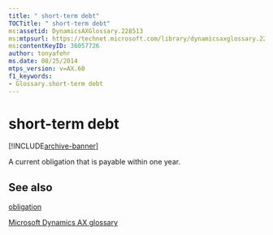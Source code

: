 ```yaml
---
title: " short-term debt"
TOCTitle: " short-term debt"
ms:assetid: DynamicsAXGlossary.228513
ms:mtpsurl: https://technet.microsoft.com/library/dynamicsaxglossary.228513(v=AX.60)
ms:contentKeyID: 36057726
author: tonyafehr
ms.date: 08/25/2014
mtps_version: v=AX.60
f1_keywords:
- Glossary.short-term debt
---
```


# short-term debt


[!INCLUDE[archive-banner](includes/archive-banner.md)]

A current obligation that is payable within one year.

## See also

[obligation](obligation.md)

[Microsoft Dynamics AX glossary](glossary/microsoft-dynamics-ax-glossary.md)

  


